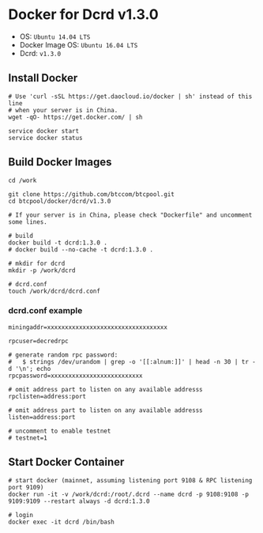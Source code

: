 Docker for Dcrd v1.3.0
============================

* OS: `Ubuntu 14.04 LTS`
* Docker Image OS: `Ubuntu 16.04 LTS`
* Dcrd: `v1.3.0`

## Install Docker

```
# Use 'curl -sSL https://get.daocloud.io/docker | sh' instead of this line
# when your server is in China.
wget -qO- https://get.docker.com/ | sh

service docker start
service docker status
```

## Build Docker Images

```
cd /work

git clone https://github.com/btccom/btcpool.git
cd btcpool/docker/dcrd/v1.3.0

# If your server is in China, please check "Dockerfile" and uncomment some lines.

# build
docker build -t dcrd:1.3.0 .
# docker build --no-cache -t dcrd:1.3.0 .

# mkdir for dcrd
mkdir -p /work/dcrd

# dcrd.conf
touch /work/dcrd/dcrd.conf
```

### dcrd.conf example

```
miningaddr=xxxxxxxxxxxxxxxxxxxxxxxxxxxxxxxxxx

rpcuser=decredrpc

# generate random rpc password:
#   $ strings /dev/urandom | grep -o '[[:alnum:]]' | head -n 30 | tr -d '\n'; echo
rpcpassword=xxxxxxxxxxxxxxxxxxxxxxxxxx

# omit address part to listen on any available addresss
rpclisten=address:port

# omit address part to listen on any available addresss
listen=address:port

# uncomment to enable testnet
# testnet=1
```

## Start Docker Container

```
# start docker (mainnet, assuming listening port 9108 & RPC listening port 9109)
docker run -it -v /work/dcrd:/root/.dcrd --name dcrd -p 9108:9108 -p 9109:9109 --restart always -d dcrd:1.3.0

# login
docker exec -it dcrd /bin/bash
```
